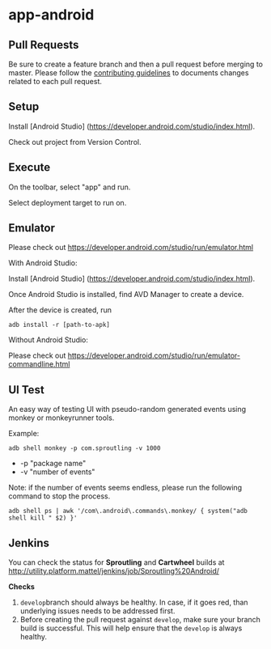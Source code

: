 # app-android

## Pull Requests
Be sure to create a feature branch and then a pull request before merging to master. Please follow the [contributing guidelines](CHANGELOG.md) to documents changes related to each pull request.


## Setup
Install [Android Studio] (https://developer.android.com/studio/index.html).

Check out project from Version Control.


## Execute
On the toolbar, select "app" and run.

Select deployment target to run on.


## Emulator
Please check out https://developer.android.com/studio/run/emulator.html

With Android Studio:

Install [Android Studio] (https://developer.android.com/studio/index.html).

Once Android Studio is installed, find AVD Manager to create a device.

After the device is created, run 

`adb install -r [path-to-apk]`

Without Android Studio:

Please check out https://developer.android.com/studio/run/emulator-commandline.html


## UI Test
An easy way of testing UI with pseudo-random generated events using monkey or monkeyrunner tools.

Example:

`adb shell monkey -p com.sproutling -v 1000`

* -p "package name"
* -v "number of events"

Note: if the number of events seems endless, please run the following command to stop the process.

`adb shell ps | awk '/com\.android\.commands\.monkey/ { system("adb shell kill " $2) }'`


## Jenkins 
You can check the status for **Sproutling** and **Cartwheel** builds at 
http://utility.platform.mattel/jenkins/job/Sproutling%20Android/

**Checks**
1. `develop`branch should always be healthy. In case, if it goes red, than underlying issues needs to be addressed first.
2. Before creating the pull request against `develop`, make sure your branch build is successful. This will help ensure that the `develop` is always healthy. 

